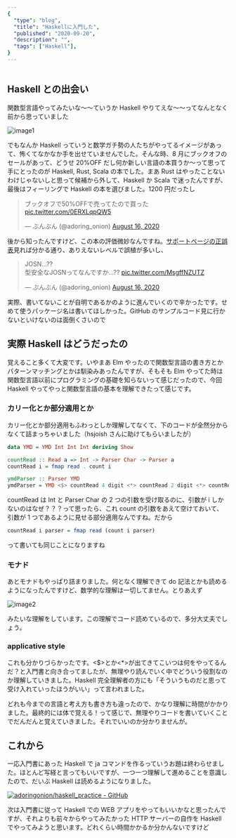 ```yaml
---
{
  "type": "blog",
  "title": "Haskellに入門した",
  "published": "2020-09-20",
  "description": "",
  "tags": ["Haskell"],
}
---
```


```toc

```

## Haskell との出会い

関数型言語やってみたいな～～ていうか Haskell やりてえな～～ってなんとなく前から思っていました

![image1](image1.jpg)

でもなんか Haskell っていうと数学ガチ勢の人たちがやってるイメージがあって、怖くてなかなか手を出せていませんでした。そんな時、8 月にブックオフのセールがあって、どうせ 20%OFF だし何か新しい言語の本買うか～って思って手にとったのが Haskell, Rust, Scala の本でした。まあ Rust はやったことないわけじゃないしと思って候補から外して、Haskell か Scala で迷ったんですが、最後はフィーリングで Haskell の本を選びました。1200 円だったし

<blockquote class="twitter-tweet tw-align-center"><p lang="ja" dir="ltr">ブックオフで50%OFFで売ってたので買った <a href="https://t.co/0ERXLqpQW5">pic.twitter.com/0ERXLqpQW5</a></p>&mdash; ぶんぶん (@adoring_onion) <a href="https://twitter.com/adoring_onion/status/1294960251960082433?ref_src=twsrc%5Etfw">August 16, 2020</a></blockquote> <script async src="https://platform.twitter.com/widgets.js" charset="utf-8"></script>

後から知ったんですけど、この本の評価微妙なんですね。[サポートページの正誤表](https://gihyo.jp/book/2017/978-4-7741-9237-6/support)見れば分かる通り、ありえないレベルで誤植が多いし、

<blockquote class="twitter-tweet tw-align-center"><p lang="ja" dir="ltr">JOSN…??<br>型安全なJOSNってなんですか…?? <a href="https://t.co/MsgffNZUTZ">pic.twitter.com/MsgffNZUTZ</a></p>&mdash; ぶんぶん (@adoring_onion) <a href="https://twitter.com/adoring_onion/status/1295044970953334785?ref_src=twsrc%5Etfw">August 16, 2020</a></blockquote> <script async src="https://platform.twitter.com/widgets.js" charset="utf-8"></script>

実際、書いてないことが自明であるかのように進んでいくので辛かったです。せめて使うパッケージ名は書いてほしかった。GitHub のサンプルコード見に行かないといけないのは面倒くさいので

## 実際 Haskell はどうだったの

覚えること多くて大変です。いやまあ Elm やったので関数型言語の書き方とかパターンマッチングとかは馴染みあったんですが、そもそも Elm やってた時は関数型言語以前にプログラミングの基礎を知らないって感じだったので、今回 Haskell やってやっと関数型言語の基本を理解できたって感じです。

### カリー化とか部分適用とか

カリー化とか部分適用もふわっとしか理解してなくて、下のコードが全然分からなくて詰まっちゃいました（hsjoish さんに助けてもらいましたが）

```haskell
data YMD = YMD Int Int Int deriving Show

countRead :: Read a => Int -> Parser Char -> Parser a
countRead i = fmap read . count i

ymdParser :: Parser YMD
ymdParser = YMD <$> countRead 4 digit <*> countRead 2 digit <*> countRead 2 digit
```

countRead は Int と Parser Char の 2 つの引数を受け取るのに、引数が i しかないのはなぜ？？？って思ったら、これ count の引数をあえて空けておいて、引数が 1 つであるように見せる部分適用なんですね。だから

```haskell
countRead i parser = fmap read (count i parser)
```

って書いても同じことになりますね

### モナド

あとモナドもやっぱり詰まりました。何となく理解できて do 記法とかも読めるようになったんですけど、数学的な理解は一切してません。とりあえず

![image2](image2.png)

みたいな理解をしています。この理解でコード読めているので、多分大丈夫でしょう。

### applicative style

これも分かりづらかったです。<$>とか<\*>が出てきてこいつは何をやってるんだ？と入門書と向き合ってましたが、無理やり読んでいく中でどういう役割なのか理解していきました。Haskell 完全理解者の方にも「そういうものだと思って受け入れていったほうがいい」って言われました。

どれも今までの言語と考え方も書き方も違ったので、かなり理解に時間がかかりました。最終的には体で覚える！って感じで、無理やりコードを書いていくことでだんだんと覚えていきました。それでいいのか分かりませんが。

## これから

一応入門書にあった Haskell で ja コマンドを作るっていうお題は終わらせました。ほとんど写経と言ってもいいですが、一つ一つ理解して進めることを意識したので、だいぶ Haskell は読めるようになりました。

[![adoringonion/haskell_practice - GitHub](https://gh-card.dev/repos/adoringonion/haskell_practice.svg)](https://github.com/adoringonion/haskell_practice)

次は入門書に従って Haskell での WEB アプリをやってもいいかなと思ったんですが、それよりも前々からやってみたかった HTTP サーバーの自作を Haskell でやってみようと思います。どれくらい時間かかるか分かんないですけど
